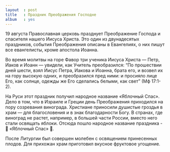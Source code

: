 ```yaml
---
layout  : post
title   : Праздник Преображения Господне
album   : yes
---
```

19 августа Православная церковь празднует Преображение Господа и спасителя нашего Иисуса Христа. Это один из двунадесятых праздников, события Преображения описаны в Евангелиях, о них пишут все евангелисты, кроме апостола Иоанна.

Во время молитвы на горе Фавор три ученика Иисуса Христа — Петр, Иаков и Иоанн — увидели, как Учитель преобразился: “По прошествии дней шести, взял Иисус Петра, Иакова и Иоанна, брата его, и возвел их на гору высокую одних, и преобразился пред ними: и просияло лице Его, как солнце, одежды же Его сделались белыми, как свет” (Мф 17:1-2).

На Руси этот праздник получил народное название «Яблочный Спас». Дело в том, что в Израиле и Греции день Преображения приходился на пору созревания винограда. Христиане приносили душистые гроздья в храм — для благословения и в знак благодарности Богу. В странах, где виноград не растет, например, в большей части России, вместо него стали освящать яблоки. Отсюда пошло народное название праздника - 🍇 «Яблочный Спас» 🍈.

После Литургии был совершен молебен с освящением принесенных плодов. Для прихожан храм приготовил вкусное фруктовое угощение.
